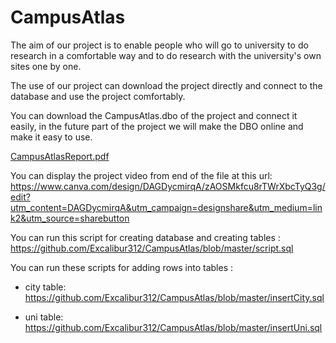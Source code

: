 # CampusAtlas
The aim of our project is to enable people who will go to university to do research in a comfortable way and to do research with the university's own sites one by one.

The use of our project can download the project directly and connect to the database and use the project comfortably.


You can download the CampusAtlas.dbo of the project and connect it easily, in the future part of the project we will make the DBO online and make it easy to use.

[CampusAtlasReport.pdf](https://github.com/Excalibur312/CampusAtlas/files/15188989/CampusAtlasReport.pdf)

You can display the project video from end of the file at this url:
https://www.canva.com/design/DAGDycmirqA/zAOSMkfcu8rTWrXbcTyQ3g/edit?utm_content=DAGDycmirqA&utm_campaign=designshare&utm_medium=link2&utm_source=sharebutton

You can run this script for creating database and creating tables : 
https://github.com/Excalibur312/CampusAtlas/blob/master/script.sql

You can run these scripts for adding rows into tables : 
  - city table: https://github.com/Excalibur312/CampusAtlas/blob/master/insertCity.sql

  - uni table: https://github.com/Excalibur312/CampusAtlas/blob/master/insertUni.sql
